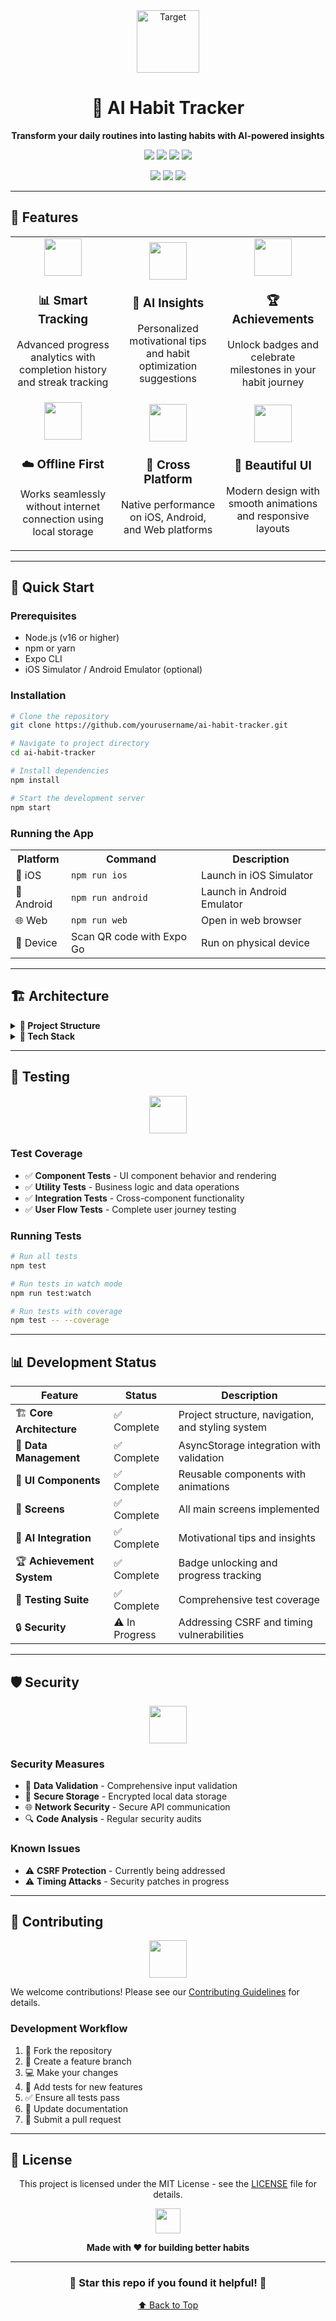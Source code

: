<div align="center">
  <img src="https://raw.githubusercontent.com/Tarikul-Islam-Anik/Animated-Fluent-Emojis/master/Emojis/Activities/Target.png" alt="Target" width="100" height="100" />
  
  # 🎯 AI Habit Tracker
  
  <p align="center">
    <strong>Transform your daily routines into lasting habits with AI-powered insights</strong>
  </p>
  
  <p align="center">
    <img src="https://img.shields.io/badge/React%20Native-0.81.5-61DAFB?style=for-the-badge&logo=react&logoColor=white" />
    <img src="https://img.shields.io/badge/Expo-54.0.20-000020?style=for-the-badge&logo=expo&logoColor=white" />
    <img src="https://img.shields.io/badge/TypeScript-Ready-3178C6?style=for-the-badge&logo=typescript&logoColor=white" />
    <img src="https://img.shields.io/badge/Jest-Testing-C21325?style=for-the-badge&logo=jest&logoColor=white" />
  </p>
  
  <p align="center">
    <img src="https://img.shields.io/badge/iOS-Compatible-000000?style=flat-square&logo=ios&logoColor=white" />
    <img src="https://img.shields.io/badge/Android-Compatible-3DDC84?style=flat-square&logo=android&logoColor=white" />
    <img src="https://img.shields.io/badge/Web-Compatible-FF6B6B?style=flat-square&logo=web&logoColor=white" />
  </p>
</div>

---

## 🌟 Features

<table>
  <tr>
    <td align="center" width="33%">
      <img src="https://raw.githubusercontent.com/Tarikul-Islam-Anik/Animated-Fluent-Emojis/master/Emojis/Objects/Chart%20Increasing.png" width="60" height="60" />
      <h3>📊 Smart Tracking</h3>
      <p>Advanced progress analytics with completion history and streak tracking</p>
    </td>
    <td align="center" width="33%">
      <img src="https://raw.githubusercontent.com/Tarikul-Islam-Anik/Animated-Fluent-Emojis/master/Emojis/Objects/Robot.png" width="60" height="60" />
      <h3>🤖 AI Insights</h3>
      <p>Personalized motivational tips and habit optimization suggestions</p>
    </td>
    <td align="center" width="33%">
      <img src="https://raw.githubusercontent.com/Tarikul-Islam-Anik/Animated-Fluent-Emojis/master/Emojis/Objects/Trophy.png" width="60" height="60" />
      <h3>🏆 Achievements</h3>
      <p>Unlock badges and celebrate milestones in your habit journey</p>
    </td>
  </tr>
  <tr>
    <td align="center">
      <img src="https://raw.githubusercontent.com/Tarikul-Islam-Anik/Animated-Fluent-Emojis/master/Emojis/Travel%20and%20places/Cloud.png" width="60" height="60" />
      <h3>☁️ Offline First</h3>
      <p>Works seamlessly without internet connection using local storage</p>
    </td>
    <td align="center">
      <img src="https://raw.githubusercontent.com/Tarikul-Islam-Anik/Animated-Fluent-Emojis/master/Emojis/Objects/Mobile%20Phone.png" width="60" height="60" />
      <h3>📱 Cross Platform</h3>
      <p>Native performance on iOS, Android, and Web platforms</p>
    </td>
    <td align="center">
      <img src="https://raw.githubusercontent.com/Tarikul-Islam-Anik/Animated-Fluent-Emojis/master/Emojis/Objects/Artist%20Palette.png" width="60" height="60" />
      <h3>🎨 Beautiful UI</h3>
      <p>Modern design with smooth animations and responsive layouts</p>
    </td>
  </tr>
</table>

---

## 🚀 Quick Start

### Prerequisites

- Node.js (v16 or higher)
- npm or yarn
- Expo CLI
- iOS Simulator / Android Emulator (optional)

### Installation

```bash
# Clone the repository
git clone https://github.com/yourusername/ai-habit-tracker.git

# Navigate to project directory
cd ai-habit-tracker

# Install dependencies
npm install

# Start the development server
npm start
```

### Running the App

<table>
  <tr>
    <th>Platform</th>
    <th>Command</th>
    <th>Description</th>
  </tr>
  <tr>
    <td>📱 iOS</td>
    <td><code>npm run ios</code></td>
    <td>Launch in iOS Simulator</td>
  </tr>
  <tr>
    <td>🤖 Android</td>
    <td><code>npm run android</code></td>
    <td>Launch in Android Emulator</td>
  </tr>
  <tr>
    <td>🌐 Web</td>
    <td><code>npm run web</code></td>
    <td>Open in web browser</td>
  </tr>
  <tr>
    <td>📲 Device</td>
    <td>Scan QR code with Expo Go</td>
    <td>Run on physical device</td>
  </tr>
</table>

---

## 🏗️ Architecture

<details>
<summary><strong>📁 Project Structure</strong></summary>

```
📦 ai-habit-tracker/
├── 📱 App.js                 # Main app component with initialization
├── 📄 app.json              # Expo configuration
├── 📦 package.json          # Dependencies and scripts
├── 🧪 jest.config.js        # Testing configuration
└── 📂 src/
    ├── 🧩 components/        # Reusable UI components
    │   ├── 🎯 HabitCard.js   # Individual habit display
    │   ├── 🔘 Button.js      # Custom button component
    │   ├── 📊 ProgressRing.js # Circular progress indicator
    │   ├── 🏆 AchievementBadge.js # Achievement display
    │   └── 🧪 __tests__/     # Component tests
    ├── 🧭 navigation/        # App navigation setup
    │   └── AppNavigator.js   # Stack navigator configuration
    ├── 📱 screens/           # Screen components
    │   ├── 🏠 HomeScreen.js  # Main habits dashboard
    │   ├── ➕ AddHabitScreen.js # Habit creation form
    │   ├── 💡 InsightsScreen.js # AI-powered insights
    │   ├── 🏆 AchievementsScreen.js # User achievements
    │   └── 🌟 SplashScreen.js # App loading screen
    ├── 🎨 styles/            # Global styling system
    │   └── globalStyles.js   # Design tokens and themes
    └── 🔧 utils/             # Utility functions
        ├── 💾 storage.js     # AsyncStorage operations
        ├── 📊 progressCalculations.js # Progress analytics
        ├── 🤖 aiTips.js      # AI insight generation
        ├── 🏆 achievementSystem.js # Achievement logic
        ├── 🌐 networkStatus.js # Connectivity monitoring
        ├── 📱 appStateManager.js # App state management
        └── 🧪 __tests__/     # Utility tests
```

</details>

<details>
<summary><strong>🔧 Tech Stack</strong></summary>

### Core Technologies
- **React Native 0.81.5** - Cross-platform mobile framework
- **Expo ~54.0.20** - Development platform and toolchain
- **React Navigation 7.x** - Navigation library
- **AsyncStorage** - Local data persistence

### Development Tools
- **Jest** - Testing framework
- **React Native Testing Library** - Component testing utilities
- **Babel** - JavaScript transpilation
- **ESLint** - Code linting (ready to configure)

### Key Libraries
- **@expo/vector-icons** - Icon library
- **expo-linear-gradient** - Gradient components
- **react-native-safe-area-context** - Safe area handling

</details>

---

## 🧪 Testing

<div align="center">
  <img src="https://raw.githubusercontent.com/Tarikul-Islam-Anik/Animated-Fluent-Emojis/master/Emojis/Objects/Test%20Tube.png" width="60" height="60" />
</div>

### Test Coverage

- ✅ **Component Tests** - UI component behavior and rendering
- ✅ **Utility Tests** - Business logic and data operations
- ✅ **Integration Tests** - Cross-component functionality
- ✅ **User Flow Tests** - Complete user journey testing

### Running Tests

```bash
# Run all tests
npm test

# Run tests in watch mode
npm run test:watch

# Run tests with coverage
npm test -- --coverage
```

---

## 📊 Development Status

<div align="center">
  
| Feature | Status | Description |
|---------|--------|--------------|
| 🏗️ **Core Architecture** | ✅ Complete | Project structure, navigation, and styling system |
| 💾 **Data Management** | ✅ Complete | AsyncStorage integration with validation |
| 🎨 **UI Components** | ✅ Complete | Reusable components with animations |
| 📱 **Screens** | ✅ Complete | All main screens implemented |
| 🤖 **AI Integration** | ✅ Complete | Motivational tips and insights |
| 🏆 **Achievement System** | ✅ Complete | Badge unlocking and progress tracking |
| 🧪 **Testing Suite** | ✅ Complete | Comprehensive test coverage |
| 🔒 **Security** | ⚠️ In Progress | Addressing CSRF and timing vulnerabilities |

</div>

---

## 🛡️ Security

<div align="center">
  <img src="https://raw.githubusercontent.com/Tarikul-Islam-Anik/Animated-Fluent-Emojis/master/Emojis/Objects/Shield.png" width="60" height="60" />
</div>

### Security Measures
- 🔐 **Data Validation** - Comprehensive input validation
- 💾 **Secure Storage** - Encrypted local data storage
- 🌐 **Network Security** - Secure API communication
- 🔍 **Code Analysis** - Regular security audits

### Known Issues
- ⚠️ **CSRF Protection** - Currently being addressed
- ⚠️ **Timing Attacks** - Security patches in progress

---

## 🤝 Contributing

<div align="center">
  <img src="https://raw.githubusercontent.com/Tarikul-Islam-Anik/Animated-Fluent-Emojis/master/Emojis/Hand%20gestures/Handshake.png" width="60" height="60" />
</div>

We welcome contributions! Please see our [Contributing Guidelines](CONTRIBUTING.md) for details.

### Development Workflow

1. 🍴 Fork the repository
2. 🌿 Create a feature branch
3. 💻 Make your changes
4. 🧪 Add tests for new features
5. ✅ Ensure all tests pass
6. 📝 Update documentation
7. 🚀 Submit a pull request

---

## 📄 License

<div align="center">
  <p>This project is licensed under the MIT License - see the <a href="LICENSE">LICENSE</a> file for details.</p>
  
  <img src="https://raw.githubusercontent.com/Tarikul-Islam-Anik/Animated-Fluent-Emojis/master/Emojis/Objects/Heart%20with%20Arrow.png" width="40" height="40" />
  
  <p><strong>Made with ❤️ for building better habits</strong></p>
</div>

---

<div align="center">
  <h3>🌟 Star this repo if you found it helpful! 🌟</h3>
  
  <p>
    <a href="#top">⬆️ Back to Top</a>
  </p>
</div>
